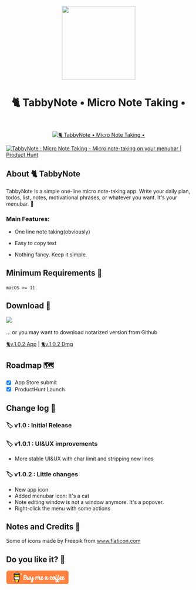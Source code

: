 <div align="center">
	<img src="https://imgur.com/ucxVbP8.png" width="200" height="200" />
	<h1><strong>🐈 TabbyNote • Micro Note Taking</strong> •</h1>
	
</div>
<br>

<p align="center">
<a href="https://apps.apple.com/us/app/tabbynote-micro-note-taking/id1555858947" target="_blank">
    <img
      src="https://i.imgur.com/diiWoAj.gif"
      height="520"
      alt="🐈 TabbyNote • Micro Note Taking •"
      title="🐈 TabbyNote • Micro Note Taking •"
    /></a>


<a href="https://www.producthunt.com/posts/tabbynote-micro-note-taking?utm_source=badge-featured&utm_medium=badge&utm_souce=badge-tabbynote-micro-note-taking" target="_blank"><img src="https://api.producthunt.com/widgets/embed-image/v1/featured.svg?post_id=286446&theme=dark" alt="TabbyNote : Micro Note Taking - Micro note-taking on your menubar | Product Hunt" style="width: 250px; height: 54px;" width="250" height="54" /></a>
	
  </p>
 

## About 🐈 TabbyNote

TabbyNote is a simple one-line micro note-taking app. Write your daily plan, todos, list, notes, motivational phrases, or whatever you want. It's your menubar.  🙌 


### Main Features:

- One line note taking(obviously)

- Easy to copy text 

- Nothing fancy. Keep it simple.


## Minimum Requirements 🤔

`macOS >= 11`

## Download 🚀

[![](https://linkmaker.itunes.apple.com/assets/shared/badges/en-us/macappstore-lrg.svg)](https://apps.apple.com/us/app/tabbynote-micro-note-taking/id1555858947)

... or you may want to download notarized version from Github

[🐈v.1.0.2 App](https://github.com/thetabbycat/TabbyNote/releases/download/1.0.2/TabbyNote.zip) | [🐈v.1.0.2 Dmg](https://github.com/thetabbycat/TabbyNote/releases/download/1.0.2/TabbyNote.1.0.dmg)

## Roadmap 🗺

- [X] App Store submit
- [X] ProductHunt Launch

## Change log 🧠

### 🏷 v1.0 : Initial Release

###  🏷 v1.0.1 : UI&UX improvements

- More stable UI&UX with char limit and stripping new lines

###  🏷 v1.0.2 : Little changes

- New app icon
- Added menubar icon: It's a cat
- Note editing window is not a window anymore. It's a popover.
- Right-click the menu with some actions


## Notes and Credits 🍍

Some of icons made by Freepik from www.flaticon.com

## Do you like it? 🙌

[![Buy Me A Coffee](https://raw.githubusercontent.com/stevenselcuk/palamut/master/tools/orange_img.png)](https://www.buymeacoffee.com/stevenselcuk)


